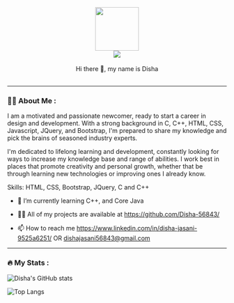 <div id="header" align="center">
  <img src="https://media.giphy.com/media/M9gbBd9nbDrOTu1Mqx/giphy.gif" width="100"/>
</div>

<div  align="center">
<img src="https://komarev.com/ghpvc/?username=Disha-56843&style=flat-square&color=blue"/>
</div> <br />

 <div  align="center">
 Hi there 👋, my name is Disha
 </div> <br />



---

### :woman_technologist: About Me :

I am a motivated and passionate newcomer, ready to start a career in design and development. With a strong background in C, C++, HTML, CSS, Javascript, JQuery, and Bootstrap, I'm prepared to share my knowledge and pick the brains of seasoned industry experts.

I'm dedicated to lifelong learning and development, constantly looking for ways to increase my knowledge base and range of abilities. I work best in places that promote creativity and personal growth, whether that be through learning new technologies or improving ones I already know.

Skills: HTML, CSS, Bootstrap, JQuery, C and C++ 

- 🌱 I’m currently learning C++, and Core Java

- 👨‍💻 All of my projects are available at https://github.com/Disha-56843/

- 📫 How to reach me https://www.linkedin.com/in/disha-jasani-9525a6251/ OR dishajasani56843@gmail.com
---
### :fire: My Stats :

 ![Disha's GitHub stats](https://github-readme-stats.vercel.app/api?username=Disha-56843)

   ![Top Langs](https://github-readme-stats.vercel.app/api/top-langs/?username=Disha-56843)

<!--
**Disha-56843/Disha-56843** is a ✨ _special_ ✨ repository because its `README.md` (this file) appears on your GitHub profile.

Here are some ideas to get you started:

- 🔭 I’m currently working on ...
- 🌱 I’m currently learning ...
- 👯 I’m looking to collaborate on ...
- 🤔 I’m looking for help with ...
- 💬 Ask me about ...
- 📫 How to reach me: ...
- 😄 Pronouns: ...
- ⚡ Fun fact: ...
-->
